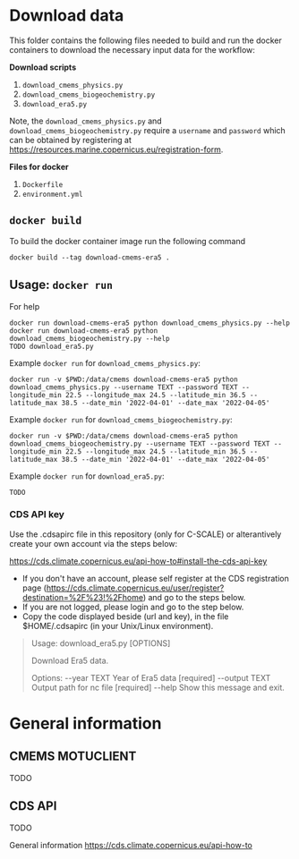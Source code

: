 # Download data
This folder contains the following files needed to build and run the docker
containers to download the necessary input data for the workflow:

**Download scripts**
1. `download_cmems_physics.py`
2. `download_cmems_biogeochemistry.py`
3. `download_era5.py`

Note, the `download_cmems_physics.py` and `download_cmems_biogeochemistry.py` require a `username` and `password` which can be obtained by registering at https://resources.marine.copernicus.eu/registration-form.

**Files for docker**
1. `Dockerfile`
2. `environment.yml`

## `docker build`
To build the docker container image run the following command
  
    docker build --tag download-cmems-era5 .

## Usage: `docker run`

For help

    docker run download-cmems-era5 python download_cmems_physics.py --help
    docker run download-cmems-era5 python download_cmems_biogeochemistry.py --help
    TODO download_era5.py

Example `docker run` for `download_cmems_physics.py`:

    docker run -v $PWD:/data/cmems download-cmems-era5 python download_cmems_physics.py --username TEXT --password TEXT --longitude_min 22.5 --longitude_max 24.5 --latitude_min 36.5 --latitude_max 38.5 --date_min '2022-04-01' --date_max '2022-04-05'

Example `docker run` for `download_cmems_biogeochemistry.py`:

    docker run -v $PWD:/data/cmems download-cmems-era5 python download_cmems_biogeochemistry.py --username TEXT --password TEXT --longitude_min 22.5 --longitude_max 24.5 --latitude_min 36.5 --latitude_max 38.5 --date_min '2022-04-01' --date_max '2022-04-05'

Example `docker run` for `download_era5.py`:

    TODO

### CDS API key
Use the .cdsapirc file in this repository (only for C-SCALE) or alterantively create your own account via the steps below:

https://cds.climate.copernicus.eu/api-how-to#install-the-cds-api-key
- If you don't have an account, please self register at the CDS registration page (https://cds.climate.copernicus.eu/user/register?destination=%2F%23!%2Fhome) and go to the steps below.
- If you are not logged, please login and go to the step below.
- Copy the code displayed beside (url and key), in the file $HOME/.cdsapirc (in your Unix/Linux environment).


> Usage: download_era5.py [OPTIONS]
> 
> Download Era5 data.
>
> Options:
>   --year TEXT    Year of Era5 data  [required]
>   --output TEXT  Output path for nc file  [required]
>   --help         Show this message and exit.



# General information

## CMEMS MOTUCLIENT
TODO

## CDS API
TODO

General information
https://cds.climate.copernicus.eu/api-how-to 

